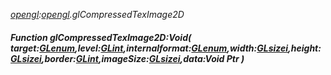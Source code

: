 _[opengl](../../modules/opengl/opengl-module.md):[opengl](../../modules/opengl/opengl-module.md).glCompressedTexImage2D_
##### Function glCompressedTexImage2D:Void( target:[GLenum](../../modules/opengl/opengl-glenum.md),level:[GLint](../../modules/opengl/opengl-glint.md),internalformat:[GLenum](../../modules/opengl/opengl-glenum.md),width:[GLsizei](../../modules/opengl/opengl-glsizei.md),height:[GLsizei](../../modules/opengl/opengl-glsizei.md),border:[GLint](../../modules/opengl/opengl-glint.md),imageSize:[GLsizei](../../modules/opengl/opengl-glsizei.md),data:Void Ptr )
